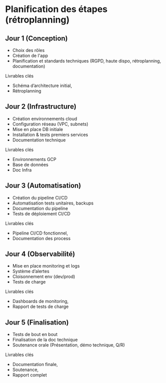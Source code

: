 # Planification des étapes (rétroplanning)

## Jour 1 (Conception)

- Choix des rôles
- Création de l'app
- Planification et standards techniques
(RGPD, haute dispo, rétroplanning, documentation)

Livrables clés

- Schéma d’architecture initial,
- Rétroplanning

## Jour 2 (Infrastructure)

- Création environnements cloud
- Configuration réseau (VPC, subnets)
- Mise en place DB initiale
- Installation & tests premiers services
- Documentation technique

Livrables clés

- Environnements GCP
- Base de données
- Doc Infra

## Jour 3 (Automatisation)

- Création du pipeline CI/CD
- Automatisation tests unitaires, backups
- Documentation du pipeline
- Tests de déploiement CI/CD

Livrables clés

- Pipeline CI/CD fonctionnel,
- Documentation des process

## Jour 4 (Observabilité)

- Mise en place monitoring et logs
- Système d’alertes
- Cloisonnement env (dev/prod)
- Tests de charge

Livrables clés

- Dashboards de monitoring,
- Rapport de tests de charge


## Jour 5 (Finalisation)

- Tests de bout en bout
- Finalisation de la doc technique
- Soutenance orale
(Présentation, démo technique, Q/R)

Livrables clés

- Documentation finale,
- Soutenance,
- Rapport complet
